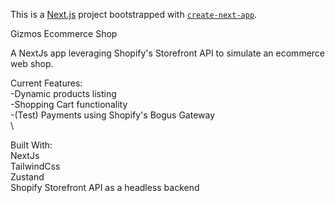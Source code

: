 This is a [Next.js](https://nextjs.org/) project bootstrapped with [`create-next-app`](https://github.com/vercel/next.js/tree/canary/packages/create-next-app).

Gizmos Ecommerce Shop

A NextJs app leveraging Shopify's Storefront API to simulate an ecommerce web shop.

Current Features:
\
-Dynamic products listing
\
-Shopping Cart functionality
\
-(Test) Payments using Shopify's Bogus Gateway
\
\

Built With:
\
NextJs
\
TailwindCss
\
Zustand
\
Shopify Storefront API as a headless backend


